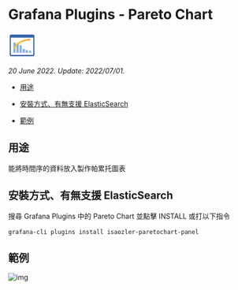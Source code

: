 # Grafana Plugins - Pareto Chart 

![img](Pareto_Chart_icon.png)

*20 June 2022. Update: 2022/07/01.*

* [用途](#use)

* [安裝方式、有無支援 ElasticSearch](#install)

* [範例](#example)

<h2 id="use">用途</h2>

能將時間序的資料放入製作帕累托圖表

<h2 id="install">安裝方式、有無支援 ElasticSearch</h2>

搜尋 Grafana Plugins 中的 Pareto Chart 並點擊 INSTALL 或打以下指令

    grafana-cli plugins install isaozler-paretochart-panel

<h2 id="example">範例</h2>

![img](AJAX.png)

